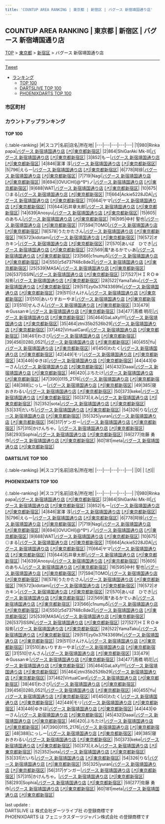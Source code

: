 ```yaml
---
title: 'COUNTUP AREA RANKING | 東京都 | 新宿区 | バグース 新宿靖国通り店'
---
```

## COUNTUP AREA RANKING | 東京都 | 新宿区 | バグース 新宿靖国通り店

[TOP](/darts/rank/) > [東京都](/darts/rank/東京都/) > [新宿区](/darts/rank/東京都/新宿区/) > バグース 新宿靖国通り店

___

<a href="https://twitter.com/share?ref_src=twsrc%5Etfw" data-text="COUNTUP AREA RANKING | 東京都新宿区バグース 新宿靖国通り店" class="twitter-share-button" data-hashtags="DARTSLIVE,PHOENIXDARTS,darts,ダーツ" data-show-count="false">Tweet</a>

* [ランキング](#カウントアップランキング)
    * [TOP 100](#top-100)
    * [DARTSLIVE TOP 100](#dartslive-top-100)
    * [PHOENIXDARTS TOP 100](#phoenixdarts-top-100)

### 市区町村

<ul>

</ul>

### カウントアップランキング

#### TOP 100



{:.table-ranking}
|#|スコア|名前|店名|所在地|
|---|---|---|---|---|
|1|980|<span class="rank-name-pd">Rinka papa</span>|<a href="/darts/rank/shops/8482.html">バグース 新宿靖国通り店</a> <a href="https://vs.phoenixdarts.com/jp/shop/shopDetailInfo/s_8482?s_seq=8482">[↗]</a>|<a href="/darts/rank/東京都/新宿区">東京都新宿区</a>|
|2|864|<span class="rank-name-pd">ShiGarAki Mk-III</span>|<a href="/darts/rank/shops/8482.html">バグース 新宿靖国通り店</a> <a href="https://vs.phoenixdarts.com/jp/shop/shopDetailInfo/s_8482?s_seq=8482">[↗]</a>|<a href="/darts/rank/東京都/新宿区">東京都新宿区</a>|
|3|852|<span class="rank-name-pd">もー</span>|<a href="/darts/rank/shops/8482.html">バグース 新宿靖国通り店</a> <a href="https://vs.phoenixdarts.com/jp/shop/shopDetailInfo/s_8482?s_seq=8482">[↗]</a>|<a href="/darts/rank/東京都/新宿区">東京都新宿区</a>|
|4|846|<span class="rank-name-pd"><span class="pro-icon-pd"></span>富澤 淳</span>|<a href="/darts/rank/shops/8482.html">バグース 新宿靖国通り店</a> <a href="https://vs.phoenixdarts.com/jp/shop/shopDetailInfo/s_8482?s_seq=8482">[↗]</a>|<a href="/darts/rank/東京都/新宿区">東京都新宿区</a>|
|5|796|<span class="rank-name-pd">えらー</span>|<a href="/darts/rank/shops/8482.html">バグース 新宿靖国通り店</a> <a href="https://vs.phoenixdarts.com/jp/shop/shopDetailInfo/s_8482?s_seq=8482">[↗]</a>|<a href="/darts/rank/東京都/新宿区">東京都新宿区</a>|
|6|778|<span class="rank-name-pd">阿徐</span>|<a href="/darts/rank/shops/8482.html">バグース 新宿靖国通り店</a> <a href="https://vs.phoenixdarts.com/jp/shop/shopDetailInfo/s_8482?s_seq=8482">[↗]</a>|<a href="/darts/rank/東京都/新宿区">東京都新宿区</a>|
|7|719|<span class="rank-name-pd">Nagi</span>|<a href="/darts/rank/shops/8482.html">バグース 新宿靖国通り店</a> <a href="https://vs.phoenixdarts.com/jp/shop/shopDetailInfo/s_8482?s_seq=8482">[↗]</a>|<a href="/darts/rank/東京都/新宿区">東京都新宿区</a>|
|8|694|<span class="rank-name-pd">[OVUCHI]@^∇^)ノ</span>|<a href="/darts/rank/shops/8482.html">バグース 新宿靖国通り店</a> <a href="https://vs.phoenixdarts.com/jp/shop/shopDetailInfo/s_8482?s_seq=8482">[↗]</a>|<a href="/darts/rank/東京都/新宿区">東京都新宿区</a>|
|9|688|<span class="rank-name-pd">WAT</span>|<a href="/darts/rank/shops/8482.html">バグース 新宿靖国通り店</a> <a href="https://vs.phoenixdarts.com/jp/shop/shopDetailInfo/s_8482?s_seq=8482">[↗]</a>|<a href="/darts/rank/東京都/新宿区">東京都新宿区</a>|
|10|675|<span class="rank-name-pd">◎まる</span>|<a href="/darts/rank/shops/8482.html">バグース 新宿靖国通り店</a> <a href="https://vs.phoenixdarts.com/jp/shop/shopDetailInfo/s_8482?s_seq=8482">[↗]</a>|<a href="/darts/rank/東京都/新宿区">東京都新宿区</a>|
|11|664|<span class="rank-name-pd">Ackie5228JDA</span>|<a href="/darts/rank/shops/8482.html">バグース 新宿靖国通り店</a> <a href="https://vs.phoenixdarts.com/jp/shop/shopDetailInfo/s_8482?s_seq=8482">[↗]</a>|<a href="/darts/rank/東京都/新宿区">東京都新宿区</a>|
|11|664|<span class="rank-name-pd">ヤマ</span>|<a href="/darts/rank/shops/8482.html">バグース 新宿靖国通り店</a> <a href="https://vs.phoenixdarts.com/jp/shop/shopDetailInfo/s_8482?s_seq=8482">[↗]</a>|<a href="/darts/rank/東京都/新宿区">東京都新宿区</a>|
|13|644|<span class="rank-name-pd">石井章太郎</span>|<a href="/darts/rank/shops/8482.html">バグース 新宿靖国通り店</a> <a href="https://vs.phoenixdarts.com/jp/shop/shopDetailInfo/s_8482?s_seq=8482">[↗]</a>|<a href="/darts/rank/東京都/新宿区">東京都新宿区</a>|
|14|639|<span class="rank-name-pd">Anosyu</span>|<a href="/darts/rank/shops/8482.html">バグース 新宿靖国通り店</a> <a href="https://vs.phoenixdarts.com/jp/shop/shopDetailInfo/s_8482?s_seq=8482">[↗]</a>|<a href="/darts/rank/東京都/新宿区">東京都新宿区</a>|
|15|605|<span class="rank-name-pd">のあちん</span>|<a href="/darts/rank/shops/8482.html">バグース 新宿靖国通り店</a> <a href="https://vs.phoenixdarts.com/jp/shop/shopDetailInfo/s_8482?s_seq=8482">[↗]</a>|<a href="/darts/rank/東京都/新宿区">東京都新宿区</a>|
|16|595|<span class="rank-name-pd"><span class="pro-icon-pd"></span>中村 聖也</span>|<a href="/darts/rank/shops/8482.html">バグース 新宿靖国通り店</a> <a href="https://vs.phoenixdarts.com/jp/shop/shopDetailInfo/s_8482?s_seq=8482">[↗]</a>|<a href="/darts/rank/東京都/新宿区">東京都新宿区</a>|
|17|594|<span class="rank-name-pd">TOMO</span>|<a href="/darts/rank/shops/8482.html">バグース 新宿靖国通り店</a> <a href="https://vs.phoenixdarts.com/jp/shop/shopDetailInfo/s_8482?s_seq=8482">[↗]</a>|<a href="/darts/rank/東京都/新宿区">東京都新宿区</a>|
|18|578|<span class="rank-name-pd">うたかたさん</span>|<a href="/darts/rank/shops/8482.html">バグース 新宿靖国通り店</a> <a href="https://vs.phoenixdarts.com/jp/shop/shopDetailInfo/s_8482?s_seq=8482">[↗]</a>|<a href="/darts/rank/東京都/新宿区">東京都新宿区</a>|
|19|572|<span class="rank-name-pd">kidotami</span>|<a href="/darts/rank/shops/8482.html">バグース 新宿靖国通り店</a> <a href="https://vs.phoenixdarts.com/jp/shop/shopDetailInfo/s_8482?s_seq=8482">[↗]</a>|<a href="/darts/rank/東京都/新宿区">東京都新宿区</a>|
|19|572|<span class="rank-name-pd">オカキン</span>|<a href="/darts/rank/shops/8482.html">バグース 新宿靖国通り店</a> <a href="https://vs.phoenixdarts.com/jp/shop/shopDetailInfo/s_8482?s_seq=8482">[↗]</a>|<a href="/darts/rank/東京都/新宿区">東京都新宿区</a>|
|21|570|<span class="rank-name-pd">あいば　ひでき</span>|<a href="/darts/rank/shops/8482.html">バグース 新宿靖国通り店</a> <a href="https://vs.phoenixdarts.com/jp/shop/shopDetailInfo/s_8482?s_seq=8482">[↗]</a>|<a href="/darts/rank/東京都/新宿区">東京都新宿区</a>|
|22|569|<span class="rank-name-pd">風†あるかでぃあ</span>|<a href="/darts/rank/shops/8482.html">バグース 新宿靖国通り店</a> <a href="https://vs.phoenixdarts.com/jp/shop/shopDetailInfo/s_8482?s_seq=8482">[↗]</a>|<a href="/darts/rank/東京都/新宿区">東京都新宿区</a>|
|23|566|<span class="rank-name-pd">c1numμ5</span>|<a href="/darts/rank/shops/8482.html">バグース 新宿靖国通り店</a> <a href="https://vs.phoenixdarts.com/jp/shop/shopDetailInfo/s_8482?s_seq=8482">[↗]</a>|<a href="/darts/rank/東京都/新宿区">東京都新宿区</a>|
|24|550|<span class="rank-name-pd">z5d737f48c8de2</span>|<a href="/darts/rank/shops/8482.html">バグース 新宿靖国通り店</a> <a href="https://vs.phoenixdarts.com/jp/shop/shopDetailInfo/s_8482?s_seq=8482">[↗]</a>|<a href="/darts/rank/東京都/新宿区">東京都新宿区</a>|
|25|539|<span class="rank-name-pd">MASA</span>|<a href="/darts/rank/shops/8482.html">バグース 新宿靖国通り店</a> <a href="https://vs.phoenixdarts.com/jp/shop/shopDetailInfo/s_8482?s_seq=8482">[↗]</a>|<a href="/darts/rank/東京都/新宿区">東京都新宿区</a>|
|26|537|<span class="rank-name-pd">ISSIN</span>|<a href="/darts/rank/shops/8482.html">バグース 新宿靖国通り店</a> <a href="https://vs.phoenixdarts.com/jp/shop/shopDetailInfo/s_8482?s_seq=8482">[↗]</a>|<a href="/darts/rank/東京都/新宿区">東京都新宿区</a>|
|27|527|<span class="rank-name-pd">ＨＩＲＯ☆投影</span>|<a href="/darts/rank/shops/8482.html">バグース 新宿靖国通り店</a> <a href="https://vs.phoenixdarts.com/jp/shop/shopDetailInfo/s_8482?s_seq=8482">[↗]</a>|<a href="/darts/rank/東京都/新宿区">東京都新宿区</a>|
|28|522|<span class="rank-name-pd">YamaTaku</span>|<a href="/darts/rank/shops/8482.html">バグース 新宿靖国通り店</a> <a href="https://vs.phoenixdarts.com/jp/shop/shopDetailInfo/s_8482?s_seq=8482">[↗]</a>|<a href="/darts/rank/東京都/新宿区">東京都新宿区</a>|
|29|511|<span class="rank-name-pd">zy0x37f43369fe</span>|<a href="/darts/rank/shops/8482.html">バグース 新宿靖国通り店</a> <a href="https://vs.phoenixdarts.com/jp/shop/shopDetailInfo/s_8482?s_seq=8482">[↗]</a>|<a href="/darts/rank/東京都/新宿区">東京都新宿区</a>|
|29|511|<span class="rank-name-pd">けんけん</span>|<a href="/darts/rank/shops/8482.html">バグース 新宿靖国通り店</a> <a href="https://vs.phoenixdarts.com/jp/shop/shopDetailInfo/s_8482?s_seq=8482">[↗]</a>|<a href="/darts/rank/東京都/新宿区">東京都新宿区</a>|
|31|510|<span class="rank-name-pd">あいりすおーやま</span>|<a href="/darts/rank/shops/8482.html">バグース 新宿靖国通り店</a> <a href="https://vs.phoenixdarts.com/jp/shop/shopDetailInfo/s_8482?s_seq=8482">[↗]</a>|<a href="/darts/rank/東京都/新宿区">東京都新宿区</a>|
|31|510|<span class="rank-name-pd">せんさん</span>|<a href="/darts/rank/shops/8482.html">バグース 新宿靖国通り店</a> <a href="https://vs.phoenixdarts.com/jp/shop/shopDetailInfo/s_8482?s_seq=8482">[↗]</a>|<a href="/darts/rank/東京都/新宿区">東京都新宿区</a>|
|33|479|<span class="rank-name-pd">☆Gussan☆</span>|<a href="/darts/rank/shops/8482.html">バグース 新宿靖国通り店</a> <a href="https://vs.phoenixdarts.com/jp/shop/shopDetailInfo/s_8482?s_seq=8482">[↗]</a>|<a href="/darts/rank/東京都/新宿区">東京都新宿区</a>|
|34|477|<span class="rank-name-pd"><span class="pro-icon-pd"></span>髙橋 明花</span>|<a href="/darts/rank/shops/8482.html">バグース 新宿靖国通り店</a> <a href="https://vs.phoenixdarts.com/jp/shop/shopDetailInfo/s_8482?s_seq=8482">[↗]</a>|<a href="/darts/rank/東京都/新宿区">東京都新宿区</a>|
|35|464|<span class="rank-name-pd">GaLaXy!!!!</span>|<a href="/darts/rank/shops/8482.html">バグース 新宿靖国通り店</a> <a href="https://vs.phoenixdarts.com/jp/shop/shopDetailInfo/s_8482?s_seq=8482">[↗]</a>|<a href="/darts/rank/東京都/新宿区">東京都新宿区</a>|
|35|464|<span class="rank-name-pd">ztni35b2526b29</span>|<a href="/darts/rank/shops/8482.html">バグース 新宿靖国通り店</a> <a href="https://vs.phoenixdarts.com/jp/shop/shopDetailInfo/s_8482?s_seq=8482">[↗]</a>|<a href="/darts/rank/東京都/新宿区">東京都新宿区</a>|
|37|462|<span class="rank-name-pd">VirtualCard</span>|<a href="/darts/rank/shops/8482.html">バグース 新宿靖国通り店</a> <a href="https://vs.phoenixdarts.com/jp/shop/shopDetailInfo/s_8482?s_seq=8482">[↗]</a>|<a href="/darts/rank/東京都/新宿区">東京都新宿区</a>|
|38|461|<span class="rank-name-pd">わさび</span>|<a href="/darts/rank/shops/8482.html">バグース 新宿靖国通り店</a> <a href="https://vs.phoenixdarts.com/jp/shop/shopDetailInfo/s_8482?s_seq=8482">[↗]</a>|<a href="/darts/rank/東京都/新宿区">東京都新宿区</a>|
|39|456|<span class="rank-name-pd">0280_0521</span>|<a href="/darts/rank/shops/8482.html">バグース 新宿靖国通り店</a> <a href="https://vs.phoenixdarts.com/jp/shop/shopDetailInfo/s_8482?s_seq=8482">[↗]</a>|<a href="/darts/rank/東京都/新宿区">東京都新宿区</a>|
|40|455|<span class="rank-name-pd">Yu</span>|<a href="/darts/rank/shops/8482.html">バグース 新宿靖国通り店</a> <a href="https://vs.phoenixdarts.com/jp/shop/shopDetailInfo/s_8482?s_seq=8482">[↗]</a>|<a href="/darts/rank/東京都/新宿区">東京都新宿区</a>|
|41|450|<span class="rank-name-pd">わたく</span>|<a href="/darts/rank/shops/8482.html">バグース 新宿靖国通り店</a> <a href="https://vs.phoenixdarts.com/jp/shop/shopDetailInfo/s_8482?s_seq=8482">[↗]</a>|<a href="/darts/rank/東京都/新宿区">東京都新宿区</a>|
|42|449|<span class="rank-name-pd">モリ</span>|<a href="/darts/rank/shops/8482.html">バグース 新宿靖国通り店</a> <a href="https://vs.phoenixdarts.com/jp/shop/shopDetailInfo/s_8482?s_seq=8482">[↗]</a>|<a href="/darts/rank/東京都/新宿区">東京都新宿区</a>|
|43|446|<span class="rank-name-pd">ゆきほ</span>|<a href="/darts/rank/shops/8482.html">バグース 新宿靖国通り店</a> <a href="https://vs.phoenixdarts.com/jp/shop/shopDetailInfo/s_8482?s_seq=8482">[↗]</a>|<a href="/darts/rank/東京都/新宿区">東京都新宿区</a>|
|44|443|<span class="rank-name-pd">ゆーさん</span>|<a href="/darts/rank/shops/8482.html">バグース 新宿靖国通り店</a> <a href="https://vs.phoenixdarts.com/jp/shop/shopDetailInfo/s_8482?s_seq=8482">[↗]</a>|<a href="/darts/rank/東京都/新宿区">東京都新宿区</a>|
|45|432|<span class="rank-name-pd">Daaai</span>|<a href="/darts/rank/shops/8482.html">バグース 新宿靖国通り店</a> <a href="https://vs.phoenixdarts.com/jp/shop/shopDetailInfo/s_8482?s_seq=8482">[↗]</a>|<a href="/darts/rank/東京都/新宿区">東京都新宿区</a>|
|46|420|<span class="rank-name-pd">ぶちたけ</span>|<a href="/darts/rank/shops/8482.html">バグース 新宿靖国通り店</a> <a href="https://vs.phoenixdarts.com/jp/shop/shopDetailInfo/s_8482?s_seq=8482">[↗]</a>|<a href="/darts/rank/東京都/新宿区">東京都新宿区</a>|
|47|390|<span class="rank-name-pd">0115_2176</span>|<a href="/darts/rank/shops/8482.html">バグース 新宿靖国通り店</a> <a href="https://vs.phoenixdarts.com/jp/shop/shopDetailInfo/s_8482?s_seq=8482">[↗]</a>|<a href="/darts/rank/東京都/新宿区">東京都新宿区</a>|
|48|388|<span class="rank-name-pd">にっしー</span>|<a href="/darts/rank/shops/8482.html">バグース 新宿靖国通り店</a> <a href="https://vs.phoenixdarts.com/jp/shop/shopDetailInfo/s_8482?s_seq=8482">[↗]</a>|<a href="/darts/rank/東京都/新宿区">東京都新宿区</a>|
|49|385|<span class="rank-name-pd">寝おきわるい</span>|<a href="/darts/rank/shops/8482.html">バグース 新宿靖国通り店</a> <a href="https://vs.phoenixdarts.com/jp/shop/shopDetailInfo/s_8482?s_seq=8482">[↗]</a>|<a href="/darts/rank/東京都/新宿区">東京都新宿区</a>|
|50|373|<span class="rank-name-pd">keke</span>|<a href="/darts/rank/shops/8482.html">バグース 新宿靖国通り店</a> <a href="https://vs.phoenixdarts.com/jp/shop/shopDetailInfo/s_8482?s_seq=8482">[↗]</a>|<a href="/darts/rank/東京都/新宿区">東京都新宿区</a>|
|50|373|<span class="rank-name-pd">えみ</span>|<a href="/darts/rank/shops/8482.html">バグース 新宿靖国通り店</a> <a href="https://vs.phoenixdarts.com/jp/shop/shopDetailInfo/s_8482?s_seq=8482">[↗]</a>|<a href="/darts/rank/東京都/新宿区">東京都新宿区</a>|
|52|352|<span class="rank-name-pd">sota</span>|<a href="/darts/rank/shops/8482.html">バグース 新宿靖国通り店</a> <a href="https://vs.phoenixdarts.com/jp/shop/shopDetailInfo/s_8482?s_seq=8482">[↗]</a>|<a href="/darts/rank/東京都/新宿区">東京都新宿区</a>|
|53|331|<span class="rank-name-pd">だいち</span>|<a href="/darts/rank/shops/8482.html">バグース 新宿靖国通り店</a> <a href="https://vs.phoenixdarts.com/jp/shop/shopDetailInfo/s_8482?s_seq=8482">[↗]</a>|<a href="/darts/rank/東京都/新宿区">東京都新宿区</a>|
|54|326|<span class="rank-name-pd">りな</span>|<a href="/darts/rank/shops/8482.html">バグース 新宿靖国通り店</a> <a href="https://vs.phoenixdarts.com/jp/shop/shopDetailInfo/s_8482?s_seq=8482">[↗]</a>|<a href="/darts/rank/東京都/新宿区">東京都新宿区</a>|
|55|325|<span class="rank-name-pd">yuran</span>|<a href="/darts/rank/shops/8482.html">バグース 新宿靖国通り店</a> <a href="https://vs.phoenixdarts.com/jp/shop/shopDetailInfo/s_8482?s_seq=8482">[↗]</a>|<a href="/darts/rank/東京都/新宿区">東京都新宿区</a>|
|56|317|<span class="rank-name-pd">ゲンガー</span>|<a href="/darts/rank/shops/8482.html">バグース 新宿靖国通り店</a> <a href="https://vs.phoenixdarts.com/jp/shop/shopDetailInfo/s_8482?s_seq=8482">[↗]</a>|<a href="/darts/rank/東京都/新宿区">東京都新宿区</a>|
|57|315|<span class="rank-name-pd">かけんちゃ。</span>|<a href="/darts/rank/shops/8482.html">バグース 新宿靖国通り店</a> <a href="https://vs.phoenixdarts.com/jp/shop/shopDetailInfo/s_8482?s_seq=8482">[↗]</a>|<a href="/darts/rank/東京都/新宿区">東京都新宿区</a>|
|58|293|<span class="rank-name-pd">Sophia</span>|<a href="/darts/rank/shops/8482.html">バグース 新宿靖国通り店</a> <a href="https://vs.phoenixdarts.com/jp/shop/shopDetailInfo/s_8482?s_seq=8482">[↗]</a>|<a href="/darts/rank/東京都/新宿区">東京都新宿区</a>|
|59|277|<span class="rank-name-pd"><span class="pro-icon-pd"></span>佐藤 勇作</span>|<a href="/darts/rank/shops/8482.html">バグース 新宿靖国通り店</a> <a href="https://vs.phoenixdarts.com/jp/shop/shopDetailInfo/s_8482?s_seq=8482">[↗]</a>|<a href="/darts/rank/東京都/新宿区">東京都新宿区</a>|
|60|181|<span class="rank-name-pd">meta</span>|<a href="/darts/rank/shops/8482.html">バグース 新宿靖国通り店</a> <a href="https://vs.phoenixdarts.com/jp/shop/shopDetailInfo/s_8482?s_seq=8482">[↗]</a>|<a href="/darts/rank/東京都/新宿区">東京都新宿区</a>|


#### DARTSLIVE TOP 100



{:.table-ranking}
|#|スコア|名前|店名|所在地|
|---|---|---|---|---|
||0|<span class="rank-name-dl"> </span>|<a href="/darts/rank/shops/.html"></a> <a href="">[↗]</a>|<a href="/darts/rank//"></a>|


#### PHOENIXDARTS TOP 100



{:.table-ranking}
|#|スコア|名前|店名|所在地|
|---|---|---|---|---|
|1|980|<span class="rank-name-pd">Rinka papa</span>|<a href="/darts/rank/shops/8482.html">バグース 新宿靖国通り店</a> <a href="https://vs.phoenixdarts.com/jp/shop/shopDetailInfo/s_8482?s_seq=8482">[↗]</a>|<a href="/darts/rank/東京都/新宿区">東京都新宿区</a>|
|2|864|<span class="rank-name-pd">ShiGarAki Mk-III</span>|<a href="/darts/rank/shops/8482.html">バグース 新宿靖国通り店</a> <a href="https://vs.phoenixdarts.com/jp/shop/shopDetailInfo/s_8482?s_seq=8482">[↗]</a>|<a href="/darts/rank/東京都/新宿区">東京都新宿区</a>|
|3|852|<span class="rank-name-pd">もー</span>|<a href="/darts/rank/shops/8482.html">バグース 新宿靖国通り店</a> <a href="https://vs.phoenixdarts.com/jp/shop/shopDetailInfo/s_8482?s_seq=8482">[↗]</a>|<a href="/darts/rank/東京都/新宿区">東京都新宿区</a>|
|4|846|<span class="rank-name-pd"><span class="pro-icon-pd"></span>富澤 淳</span>|<a href="/darts/rank/shops/8482.html">バグース 新宿靖国通り店</a> <a href="https://vs.phoenixdarts.com/jp/shop/shopDetailInfo/s_8482?s_seq=8482">[↗]</a>|<a href="/darts/rank/東京都/新宿区">東京都新宿区</a>|
|5|796|<span class="rank-name-pd">えらー</span>|<a href="/darts/rank/shops/8482.html">バグース 新宿靖国通り店</a> <a href="https://vs.phoenixdarts.com/jp/shop/shopDetailInfo/s_8482?s_seq=8482">[↗]</a>|<a href="/darts/rank/東京都/新宿区">東京都新宿区</a>|
|6|778|<span class="rank-name-pd">阿徐</span>|<a href="/darts/rank/shops/8482.html">バグース 新宿靖国通り店</a> <a href="https://vs.phoenixdarts.com/jp/shop/shopDetailInfo/s_8482?s_seq=8482">[↗]</a>|<a href="/darts/rank/東京都/新宿区">東京都新宿区</a>|
|7|719|<span class="rank-name-pd">Nagi</span>|<a href="/darts/rank/shops/8482.html">バグース 新宿靖国通り店</a> <a href="https://vs.phoenixdarts.com/jp/shop/shopDetailInfo/s_8482?s_seq=8482">[↗]</a>|<a href="/darts/rank/東京都/新宿区">東京都新宿区</a>|
|8|694|<span class="rank-name-pd">[OVUCHI]@^∇^)ノ</span>|<a href="/darts/rank/shops/8482.html">バグース 新宿靖国通り店</a> <a href="https://vs.phoenixdarts.com/jp/shop/shopDetailInfo/s_8482?s_seq=8482">[↗]</a>|<a href="/darts/rank/東京都/新宿区">東京都新宿区</a>|
|9|688|<span class="rank-name-pd">WAT</span>|<a href="/darts/rank/shops/8482.html">バグース 新宿靖国通り店</a> <a href="https://vs.phoenixdarts.com/jp/shop/shopDetailInfo/s_8482?s_seq=8482">[↗]</a>|<a href="/darts/rank/東京都/新宿区">東京都新宿区</a>|
|10|675|<span class="rank-name-pd">◎まる</span>|<a href="/darts/rank/shops/8482.html">バグース 新宿靖国通り店</a> <a href="https://vs.phoenixdarts.com/jp/shop/shopDetailInfo/s_8482?s_seq=8482">[↗]</a>|<a href="/darts/rank/東京都/新宿区">東京都新宿区</a>|
|11|664|<span class="rank-name-pd">Ackie5228JDA</span>|<a href="/darts/rank/shops/8482.html">バグース 新宿靖国通り店</a> <a href="https://vs.phoenixdarts.com/jp/shop/shopDetailInfo/s_8482?s_seq=8482">[↗]</a>|<a href="/darts/rank/東京都/新宿区">東京都新宿区</a>|
|11|664|<span class="rank-name-pd">ヤマ</span>|<a href="/darts/rank/shops/8482.html">バグース 新宿靖国通り店</a> <a href="https://vs.phoenixdarts.com/jp/shop/shopDetailInfo/s_8482?s_seq=8482">[↗]</a>|<a href="/darts/rank/東京都/新宿区">東京都新宿区</a>|
|13|644|<span class="rank-name-pd">石井章太郎</span>|<a href="/darts/rank/shops/8482.html">バグース 新宿靖国通り店</a> <a href="https://vs.phoenixdarts.com/jp/shop/shopDetailInfo/s_8482?s_seq=8482">[↗]</a>|<a href="/darts/rank/東京都/新宿区">東京都新宿区</a>|
|14|639|<span class="rank-name-pd">Anosyu</span>|<a href="/darts/rank/shops/8482.html">バグース 新宿靖国通り店</a> <a href="https://vs.phoenixdarts.com/jp/shop/shopDetailInfo/s_8482?s_seq=8482">[↗]</a>|<a href="/darts/rank/東京都/新宿区">東京都新宿区</a>|
|15|605|<span class="rank-name-pd">のあちん</span>|<a href="/darts/rank/shops/8482.html">バグース 新宿靖国通り店</a> <a href="https://vs.phoenixdarts.com/jp/shop/shopDetailInfo/s_8482?s_seq=8482">[↗]</a>|<a href="/darts/rank/東京都/新宿区">東京都新宿区</a>|
|16|595|<span class="rank-name-pd"><span class="pro-icon-pd"></span>中村 聖也</span>|<a href="/darts/rank/shops/8482.html">バグース 新宿靖国通り店</a> <a href="https://vs.phoenixdarts.com/jp/shop/shopDetailInfo/s_8482?s_seq=8482">[↗]</a>|<a href="/darts/rank/東京都/新宿区">東京都新宿区</a>|
|17|594|<span class="rank-name-pd">TOMO</span>|<a href="/darts/rank/shops/8482.html">バグース 新宿靖国通り店</a> <a href="https://vs.phoenixdarts.com/jp/shop/shopDetailInfo/s_8482?s_seq=8482">[↗]</a>|<a href="/darts/rank/東京都/新宿区">東京都新宿区</a>|
|18|578|<span class="rank-name-pd">うたかたさん</span>|<a href="/darts/rank/shops/8482.html">バグース 新宿靖国通り店</a> <a href="https://vs.phoenixdarts.com/jp/shop/shopDetailInfo/s_8482?s_seq=8482">[↗]</a>|<a href="/darts/rank/東京都/新宿区">東京都新宿区</a>|
|19|572|<span class="rank-name-pd">kidotami</span>|<a href="/darts/rank/shops/8482.html">バグース 新宿靖国通り店</a> <a href="https://vs.phoenixdarts.com/jp/shop/shopDetailInfo/s_8482?s_seq=8482">[↗]</a>|<a href="/darts/rank/東京都/新宿区">東京都新宿区</a>|
|19|572|<span class="rank-name-pd">オカキン</span>|<a href="/darts/rank/shops/8482.html">バグース 新宿靖国通り店</a> <a href="https://vs.phoenixdarts.com/jp/shop/shopDetailInfo/s_8482?s_seq=8482">[↗]</a>|<a href="/darts/rank/東京都/新宿区">東京都新宿区</a>|
|21|570|<span class="rank-name-pd">あいば　ひでき</span>|<a href="/darts/rank/shops/8482.html">バグース 新宿靖国通り店</a> <a href="https://vs.phoenixdarts.com/jp/shop/shopDetailInfo/s_8482?s_seq=8482">[↗]</a>|<a href="/darts/rank/東京都/新宿区">東京都新宿区</a>|
|22|569|<span class="rank-name-pd">風†あるかでぃあ</span>|<a href="/darts/rank/shops/8482.html">バグース 新宿靖国通り店</a> <a href="https://vs.phoenixdarts.com/jp/shop/shopDetailInfo/s_8482?s_seq=8482">[↗]</a>|<a href="/darts/rank/東京都/新宿区">東京都新宿区</a>|
|23|566|<span class="rank-name-pd">c1numμ5</span>|<a href="/darts/rank/shops/8482.html">バグース 新宿靖国通り店</a> <a href="https://vs.phoenixdarts.com/jp/shop/shopDetailInfo/s_8482?s_seq=8482">[↗]</a>|<a href="/darts/rank/東京都/新宿区">東京都新宿区</a>|
|24|550|<span class="rank-name-pd">z5d737f48c8de2</span>|<a href="/darts/rank/shops/8482.html">バグース 新宿靖国通り店</a> <a href="https://vs.phoenixdarts.com/jp/shop/shopDetailInfo/s_8482?s_seq=8482">[↗]</a>|<a href="/darts/rank/東京都/新宿区">東京都新宿区</a>|
|25|539|<span class="rank-name-pd">MASA</span>|<a href="/darts/rank/shops/8482.html">バグース 新宿靖国通り店</a> <a href="https://vs.phoenixdarts.com/jp/shop/shopDetailInfo/s_8482?s_seq=8482">[↗]</a>|<a href="/darts/rank/東京都/新宿区">東京都新宿区</a>|
|26|537|<span class="rank-name-pd">ISSIN</span>|<a href="/darts/rank/shops/8482.html">バグース 新宿靖国通り店</a> <a href="https://vs.phoenixdarts.com/jp/shop/shopDetailInfo/s_8482?s_seq=8482">[↗]</a>|<a href="/darts/rank/東京都/新宿区">東京都新宿区</a>|
|27|527|<span class="rank-name-pd">ＨＩＲＯ☆投影</span>|<a href="/darts/rank/shops/8482.html">バグース 新宿靖国通り店</a> <a href="https://vs.phoenixdarts.com/jp/shop/shopDetailInfo/s_8482?s_seq=8482">[↗]</a>|<a href="/darts/rank/東京都/新宿区">東京都新宿区</a>|
|28|522|<span class="rank-name-pd">YamaTaku</span>|<a href="/darts/rank/shops/8482.html">バグース 新宿靖国通り店</a> <a href="https://vs.phoenixdarts.com/jp/shop/shopDetailInfo/s_8482?s_seq=8482">[↗]</a>|<a href="/darts/rank/東京都/新宿区">東京都新宿区</a>|
|29|511|<span class="rank-name-pd">zy0x37f43369fe</span>|<a href="/darts/rank/shops/8482.html">バグース 新宿靖国通り店</a> <a href="https://vs.phoenixdarts.com/jp/shop/shopDetailInfo/s_8482?s_seq=8482">[↗]</a>|<a href="/darts/rank/東京都/新宿区">東京都新宿区</a>|
|29|511|<span class="rank-name-pd">けんけん</span>|<a href="/darts/rank/shops/8482.html">バグース 新宿靖国通り店</a> <a href="https://vs.phoenixdarts.com/jp/shop/shopDetailInfo/s_8482?s_seq=8482">[↗]</a>|<a href="/darts/rank/東京都/新宿区">東京都新宿区</a>|
|31|510|<span class="rank-name-pd">あいりすおーやま</span>|<a href="/darts/rank/shops/8482.html">バグース 新宿靖国通り店</a> <a href="https://vs.phoenixdarts.com/jp/shop/shopDetailInfo/s_8482?s_seq=8482">[↗]</a>|<a href="/darts/rank/東京都/新宿区">東京都新宿区</a>|
|31|510|<span class="rank-name-pd">せんさん</span>|<a href="/darts/rank/shops/8482.html">バグース 新宿靖国通り店</a> <a href="https://vs.phoenixdarts.com/jp/shop/shopDetailInfo/s_8482?s_seq=8482">[↗]</a>|<a href="/darts/rank/東京都/新宿区">東京都新宿区</a>|
|33|479|<span class="rank-name-pd">☆Gussan☆</span>|<a href="/darts/rank/shops/8482.html">バグース 新宿靖国通り店</a> <a href="https://vs.phoenixdarts.com/jp/shop/shopDetailInfo/s_8482?s_seq=8482">[↗]</a>|<a href="/darts/rank/東京都/新宿区">東京都新宿区</a>|
|34|477|<span class="rank-name-pd"><span class="pro-icon-pd"></span>髙橋 明花</span>|<a href="/darts/rank/shops/8482.html">バグース 新宿靖国通り店</a> <a href="https://vs.phoenixdarts.com/jp/shop/shopDetailInfo/s_8482?s_seq=8482">[↗]</a>|<a href="/darts/rank/東京都/新宿区">東京都新宿区</a>|
|35|464|<span class="rank-name-pd">GaLaXy!!!!</span>|<a href="/darts/rank/shops/8482.html">バグース 新宿靖国通り店</a> <a href="https://vs.phoenixdarts.com/jp/shop/shopDetailInfo/s_8482?s_seq=8482">[↗]</a>|<a href="/darts/rank/東京都/新宿区">東京都新宿区</a>|
|35|464|<span class="rank-name-pd">ztni35b2526b29</span>|<a href="/darts/rank/shops/8482.html">バグース 新宿靖国通り店</a> <a href="https://vs.phoenixdarts.com/jp/shop/shopDetailInfo/s_8482?s_seq=8482">[↗]</a>|<a href="/darts/rank/東京都/新宿区">東京都新宿区</a>|
|37|462|<span class="rank-name-pd">VirtualCard</span>|<a href="/darts/rank/shops/8482.html">バグース 新宿靖国通り店</a> <a href="https://vs.phoenixdarts.com/jp/shop/shopDetailInfo/s_8482?s_seq=8482">[↗]</a>|<a href="/darts/rank/東京都/新宿区">東京都新宿区</a>|
|38|461|<span class="rank-name-pd">わさび</span>|<a href="/darts/rank/shops/8482.html">バグース 新宿靖国通り店</a> <a href="https://vs.phoenixdarts.com/jp/shop/shopDetailInfo/s_8482?s_seq=8482">[↗]</a>|<a href="/darts/rank/東京都/新宿区">東京都新宿区</a>|
|39|456|<span class="rank-name-pd">0280_0521</span>|<a href="/darts/rank/shops/8482.html">バグース 新宿靖国通り店</a> <a href="https://vs.phoenixdarts.com/jp/shop/shopDetailInfo/s_8482?s_seq=8482">[↗]</a>|<a href="/darts/rank/東京都/新宿区">東京都新宿区</a>|
|40|455|<span class="rank-name-pd">Yu</span>|<a href="/darts/rank/shops/8482.html">バグース 新宿靖国通り店</a> <a href="https://vs.phoenixdarts.com/jp/shop/shopDetailInfo/s_8482?s_seq=8482">[↗]</a>|<a href="/darts/rank/東京都/新宿区">東京都新宿区</a>|
|41|450|<span class="rank-name-pd">わたく</span>|<a href="/darts/rank/shops/8482.html">バグース 新宿靖国通り店</a> <a href="https://vs.phoenixdarts.com/jp/shop/shopDetailInfo/s_8482?s_seq=8482">[↗]</a>|<a href="/darts/rank/東京都/新宿区">東京都新宿区</a>|
|42|449|<span class="rank-name-pd">モリ</span>|<a href="/darts/rank/shops/8482.html">バグース 新宿靖国通り店</a> <a href="https://vs.phoenixdarts.com/jp/shop/shopDetailInfo/s_8482?s_seq=8482">[↗]</a>|<a href="/darts/rank/東京都/新宿区">東京都新宿区</a>|
|43|446|<span class="rank-name-pd">ゆきほ</span>|<a href="/darts/rank/shops/8482.html">バグース 新宿靖国通り店</a> <a href="https://vs.phoenixdarts.com/jp/shop/shopDetailInfo/s_8482?s_seq=8482">[↗]</a>|<a href="/darts/rank/東京都/新宿区">東京都新宿区</a>|
|44|443|<span class="rank-name-pd">ゆーさん</span>|<a href="/darts/rank/shops/8482.html">バグース 新宿靖国通り店</a> <a href="https://vs.phoenixdarts.com/jp/shop/shopDetailInfo/s_8482?s_seq=8482">[↗]</a>|<a href="/darts/rank/東京都/新宿区">東京都新宿区</a>|
|45|432|<span class="rank-name-pd">Daaai</span>|<a href="/darts/rank/shops/8482.html">バグース 新宿靖国通り店</a> <a href="https://vs.phoenixdarts.com/jp/shop/shopDetailInfo/s_8482?s_seq=8482">[↗]</a>|<a href="/darts/rank/東京都/新宿区">東京都新宿区</a>|
|46|420|<span class="rank-name-pd">ぶちたけ</span>|<a href="/darts/rank/shops/8482.html">バグース 新宿靖国通り店</a> <a href="https://vs.phoenixdarts.com/jp/shop/shopDetailInfo/s_8482?s_seq=8482">[↗]</a>|<a href="/darts/rank/東京都/新宿区">東京都新宿区</a>|
|47|390|<span class="rank-name-pd">0115_2176</span>|<a href="/darts/rank/shops/8482.html">バグース 新宿靖国通り店</a> <a href="https://vs.phoenixdarts.com/jp/shop/shopDetailInfo/s_8482?s_seq=8482">[↗]</a>|<a href="/darts/rank/東京都/新宿区">東京都新宿区</a>|
|48|388|<span class="rank-name-pd">にっしー</span>|<a href="/darts/rank/shops/8482.html">バグース 新宿靖国通り店</a> <a href="https://vs.phoenixdarts.com/jp/shop/shopDetailInfo/s_8482?s_seq=8482">[↗]</a>|<a href="/darts/rank/東京都/新宿区">東京都新宿区</a>|
|49|385|<span class="rank-name-pd">寝おきわるい</span>|<a href="/darts/rank/shops/8482.html">バグース 新宿靖国通り店</a> <a href="https://vs.phoenixdarts.com/jp/shop/shopDetailInfo/s_8482?s_seq=8482">[↗]</a>|<a href="/darts/rank/東京都/新宿区">東京都新宿区</a>|
|50|373|<span class="rank-name-pd">keke</span>|<a href="/darts/rank/shops/8482.html">バグース 新宿靖国通り店</a> <a href="https://vs.phoenixdarts.com/jp/shop/shopDetailInfo/s_8482?s_seq=8482">[↗]</a>|<a href="/darts/rank/東京都/新宿区">東京都新宿区</a>|
|50|373|<span class="rank-name-pd">えみ</span>|<a href="/darts/rank/shops/8482.html">バグース 新宿靖国通り店</a> <a href="https://vs.phoenixdarts.com/jp/shop/shopDetailInfo/s_8482?s_seq=8482">[↗]</a>|<a href="/darts/rank/東京都/新宿区">東京都新宿区</a>|
|52|352|<span class="rank-name-pd">sota</span>|<a href="/darts/rank/shops/8482.html">バグース 新宿靖国通り店</a> <a href="https://vs.phoenixdarts.com/jp/shop/shopDetailInfo/s_8482?s_seq=8482">[↗]</a>|<a href="/darts/rank/東京都/新宿区">東京都新宿区</a>|
|53|331|<span class="rank-name-pd">だいち</span>|<a href="/darts/rank/shops/8482.html">バグース 新宿靖国通り店</a> <a href="https://vs.phoenixdarts.com/jp/shop/shopDetailInfo/s_8482?s_seq=8482">[↗]</a>|<a href="/darts/rank/東京都/新宿区">東京都新宿区</a>|
|54|326|<span class="rank-name-pd">りな</span>|<a href="/darts/rank/shops/8482.html">バグース 新宿靖国通り店</a> <a href="https://vs.phoenixdarts.com/jp/shop/shopDetailInfo/s_8482?s_seq=8482">[↗]</a>|<a href="/darts/rank/東京都/新宿区">東京都新宿区</a>|
|55|325|<span class="rank-name-pd">yuran</span>|<a href="/darts/rank/shops/8482.html">バグース 新宿靖国通り店</a> <a href="https://vs.phoenixdarts.com/jp/shop/shopDetailInfo/s_8482?s_seq=8482">[↗]</a>|<a href="/darts/rank/東京都/新宿区">東京都新宿区</a>|
|56|317|<span class="rank-name-pd">ゲンガー</span>|<a href="/darts/rank/shops/8482.html">バグース 新宿靖国通り店</a> <a href="https://vs.phoenixdarts.com/jp/shop/shopDetailInfo/s_8482?s_seq=8482">[↗]</a>|<a href="/darts/rank/東京都/新宿区">東京都新宿区</a>|
|57|315|<span class="rank-name-pd">かけんちゃ。</span>|<a href="/darts/rank/shops/8482.html">バグース 新宿靖国通り店</a> <a href="https://vs.phoenixdarts.com/jp/shop/shopDetailInfo/s_8482?s_seq=8482">[↗]</a>|<a href="/darts/rank/東京都/新宿区">東京都新宿区</a>|
|58|293|<span class="rank-name-pd">Sophia</span>|<a href="/darts/rank/shops/8482.html">バグース 新宿靖国通り店</a> <a href="https://vs.phoenixdarts.com/jp/shop/shopDetailInfo/s_8482?s_seq=8482">[↗]</a>|<a href="/darts/rank/東京都/新宿区">東京都新宿区</a>|
|59|277|<span class="rank-name-pd"><span class="pro-icon-pd"></span>佐藤 勇作</span>|<a href="/darts/rank/shops/8482.html">バグース 新宿靖国通り店</a> <a href="https://vs.phoenixdarts.com/jp/shop/shopDetailInfo/s_8482?s_seq=8482">[↗]</a>|<a href="/darts/rank/東京都/新宿区">東京都新宿区</a>|
|60|181|<span class="rank-name-pd">meta</span>|<a href="/darts/rank/shops/8482.html">バグース 新宿靖国通り店</a> <a href="https://vs.phoenixdarts.com/jp/shop/shopDetailInfo/s_8482?s_seq=8482">[↗]</a>|<a href="/darts/rank/東京都/新宿区">東京都新宿区</a>|


<div class="footer border-top border-gray-light mt-5 pt-3 text-right text-gray">
    last update : <span style="font-weight: italic" id="foot_last_modified"></span><br />
    DARTSLIVE は 株式会社ダーツライブ社 の登録商標です<br />
    PHOENIXDARTS は フェニックスダーツジャパン株式会社 の登録商標です<br />
</div>

<script src="https://cdnjs.cloudflare.com/ajax/libs/jquery.tablesorter/2.31.3/js/jquery.tablesorter.min.js" integrity="sha512-qzgd5cYSZcosqpzpn7zF2ZId8f/8CHmFKZ8j7mU4OUXTNRd5g+ZHBPsgKEwoqxCtdQvExE5LprwwPAgoicguNg==" crossorigin="anonymous" referrerpolicy="no-referrer"></script>
<link rel="stylesheet" href="https://cdnjs.cloudflare.com/ajax/libs/jquery.tablesorter/2.31.3/css/theme.default.min.css" integrity="sha512-wghhOJkjQX0Lh3NSWvNKeZ0ZpNn+SPVXX1Qyc9OCaogADktxrBiBdKGDoqVUOyhStvMBmJQ8ZdMHiR3wuEq8+w==" crossorigin="anonymous" referrerpolicy="no-referrer" />
<script>
$(function() {
    $(".table-ranking").tablesorter({sortList:[[0, 0]]});
    $("#foot_last_modified").text(formatDate(new Date(document.lastModified), 'yyyy-MM-dd HH:mm:ss'));
});
</script>

<script async src="https://platform.twitter.com/widgets.js" charset="utf-8"></script>